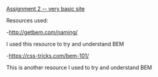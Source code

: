 [Assignment 2 -- very basic site](http://janettaboone.com/assignment-2_boone-janetta/)

Resources used:

-http://getbem.com/naming/

I used this resource to try and understand BEM

-https://css-tricks.com/bem-101/

This is another resource I used to try and understand BEM
